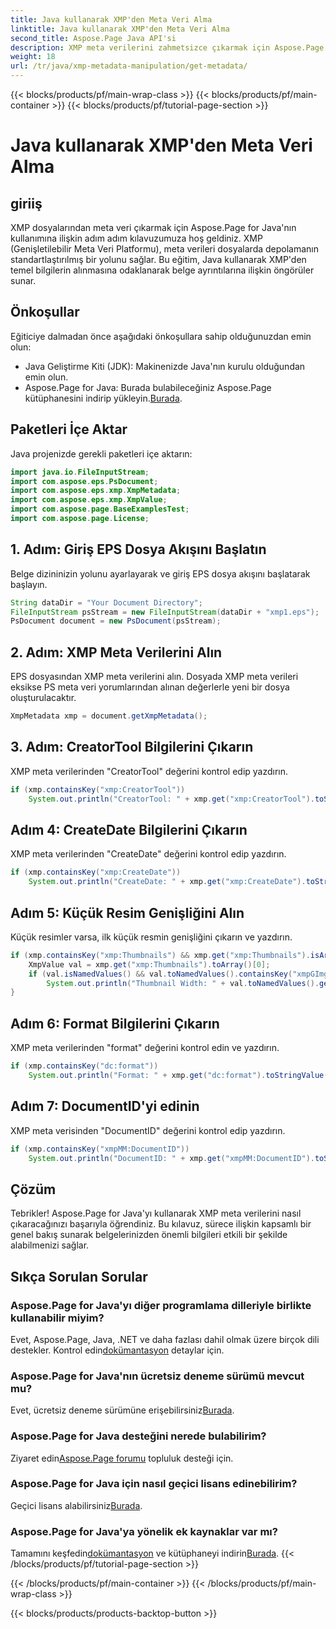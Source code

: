 ```yaml
---
title: Java kullanarak XMP'den Meta Veri Alma
linktitle: Java kullanarak XMP'den Meta Veri Alma
second_title: Aspose.Page Java API'si
description: XMP meta verilerini zahmetsizce çıkarmak için Aspose.Page for Java'nın gücünün kilidini açın. Adım adım kılavuzumuzla belge analizini geliştirin!
weight: 18
url: /tr/java/xmp-metadata-manipulation/get-metadata/
---
```


{{< blocks/products/pf/main-wrap-class >}}
{{< blocks/products/pf/main-container >}}
{{< blocks/products/pf/tutorial-page-section >}}

# Java kullanarak XMP'den Meta Veri Alma

## giriiş
XMP dosyalarından meta veri çıkarmak için Aspose.Page for Java'nın kullanımına ilişkin adım adım kılavuzumuza hoş geldiniz. XMP (Genişletilebilir Meta Veri Platformu), meta verileri dosyalarda depolamanın standartlaştırılmış bir yolunu sağlar. Bu eğitim, Java kullanarak XMP'den temel bilgilerin alınmasına odaklanarak belge ayrıntılarına ilişkin öngörüler sunar.
## Önkoşullar
Eğiticiye dalmadan önce aşağıdaki önkoşullara sahip olduğunuzdan emin olun:
- Java Geliştirme Kiti (JDK): Makinenizde Java'nın kurulu olduğundan emin olun.
-  Aspose.Page for Java: Burada bulabileceğiniz Aspose.Page kütüphanesini indirip yükleyin.[Burada](https://releases.aspose.com/page/java/).
## Paketleri İçe Aktar
Java projenizde gerekli paketleri içe aktarın:
```java
import java.io.FileInputStream;
import com.aspose.eps.PsDocument;
import com.aspose.eps.xmp.XmpMetadata;
import com.aspose.eps.xmp.XmpValue;
import com.aspose.page.BaseExamplesTest;
import com.aspose.page.License;
```
## 1. Adım: Giriş EPS Dosya Akışını Başlatın
Belge dizininizin yolunu ayarlayarak ve giriş EPS dosya akışını başlatarak başlayın.
```java
String dataDir = "Your Document Directory";
FileInputStream psStream = new FileInputStream(dataDir + "xmp1.eps");
PsDocument document = new PsDocument(psStream);
```
## 2. Adım: XMP Meta Verilerini Alın
EPS dosyasından XMP meta verilerini alın. Dosyada XMP meta verileri eksikse PS meta veri yorumlarından alınan değerlerle yeni bir dosya oluşturulacaktır.
```java
XmpMetadata xmp = document.getXmpMetadata();
```
## 3. Adım: CreatorTool Bilgilerini Çıkarın
XMP meta verilerinden "CreatorTool" değerini kontrol edip yazdırın.
```java
if (xmp.containsKey("xmp:CreatorTool"))
    System.out.println("CreatorTool: " + xmp.get("xmp:CreatorTool").toStringValue());
```
## Adım 4: CreateDate Bilgilerini Çıkarın
XMP meta verilerinden "CreateDate" değerini kontrol edip yazdırın.
```java
if (xmp.containsKey("xmp:CreateDate"))
    System.out.println("CreateDate: " + xmp.get("xmp:CreateDate").toStringValue());
```
## Adım 5: Küçük Resim Genişliğini Alın
Küçük resimler varsa, ilk küçük resmin genişliğini çıkarın ve yazdırın.
```java
if (xmp.containsKey("xmp:Thumbnails") && xmp.get("xmp:Thumbnails").isArray()) {
    XmpValue val = xmp.get("xmp:Thumbnails").toArray()[0];
    if (val.isNamedValues() && val.toNamedValues().containsKey("xmpGImg:width"))
        System.out.println("Thumbnail Width: " + val.toNamedValues().get("xmpGImg:width").toInteger());
}
```
## Adım 6: Format Bilgilerini Çıkarın
XMP meta verilerinden "format" değerini kontrol edin ve yazdırın.
```java
if (xmp.containsKey("dc:format"))
    System.out.println("Format: " + xmp.get("dc:format").toStringValue());
```
## Adım 7: DocumentID'yi edinin
XMP meta verisinden "DocumentID" değerini kontrol edip yazdırın.
```java
if (xmp.containsKey("xmpMM:DocumentID"))
    System.out.println("DocumentID: " + xmp.get("xmpMM:DocumentID").toStringValue());
```
## Çözüm
Tebrikler! Aspose.Page for Java'yı kullanarak XMP meta verilerini nasıl çıkaracağınızı başarıyla öğrendiniz. Bu kılavuz, sürece ilişkin kapsamlı bir genel bakış sunarak belgelerinizden önemli bilgileri etkili bir şekilde alabilmenizi sağlar.
## Sıkça Sorulan Sorular
### Aspose.Page for Java'yı diğer programlama dilleriyle birlikte kullanabilir miyim?
 Evet, Aspose.Page, Java, .NET ve daha fazlası dahil olmak üzere birçok dili destekler. Kontrol edin[dokümantasyon](https://reference.aspose.com/page/java/) detaylar için.
### Aspose.Page for Java'nın ücretsiz deneme sürümü mevcut mu?
 Evet, ücretsiz deneme sürümüne erişebilirsiniz[Burada](https://releases.aspose.com/).
### Aspose.Page for Java desteğini nerede bulabilirim?
 Ziyaret edin[Aspose.Page forumu](https://forum.aspose.com/c/page/39) topluluk desteği için.
### Aspose.Page for Java için nasıl geçici lisans edinebilirim?
 Geçici lisans alabilirsiniz[Burada](https://purchase.aspose.com/temporary-license/).
### Aspose.Page for Java'ya yönelik ek kaynaklar var mı?
 Tamamını keşfedin[dokümantasyon](https://reference.aspose.com/page/java/) ve kütüphaneyi indirin[Burada](https://releases.aspose.com/page/java/).
{{< /blocks/products/pf/tutorial-page-section >}}

{{< /blocks/products/pf/main-container >}}
{{< /blocks/products/pf/main-wrap-class >}}

{{< blocks/products/products-backtop-button >}}
